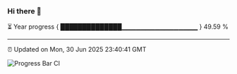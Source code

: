 ### Hi there 👋

⏳ Year progress { ██████████████▁▁▁▁▁▁▁▁▁▁▁▁▁▁▁▁ } 49.59 %

---

⏰ Updated on Mon, 30 Jun 2025 23:40:41 GMT

![Progress Bar CI](https://github.com/IshwaranRudhara/GIT-ACTION/workflows/Progress%20Bar%20CI/badge.svg)
